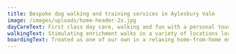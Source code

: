 ```yaml
---
title: Bespoke dog walking and training services in Aylesbury Vale
image: /images/uploads/home-header-2x.jpg
dayCareText: First class day care, walking and fun with a personal touch
walkingText: Stimulating enrichment walks in a variety of locations locally
boardingText: Treated as one of our own in a relaxing home-from-home environment
---
```

